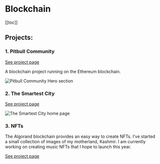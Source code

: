 # Blockchain

[[toc]]

## Projects:

### 1. Pitbull Community

[See project page]()

A blockchain project running on the Ethereum blockchain. 

![Pitbull Community Hero section](/images/work/pitbull/pitbull-hero.png)

### 2. The Smartest City

[See project page](/work/blockchain/the-smartest-city.md)

![The Smartest City home page](/images/work/the-smartest-city/the-smartest-city.png)

### 3. NFTs
The Algorand blockchain provides an easy way to create NFTs.  I've started a small collection of images of my motherland, Kashmir.  I am currently working on creating music NFTs that I hope to launch this year.

[See project page](/work/blockchain/NFTs.md)


